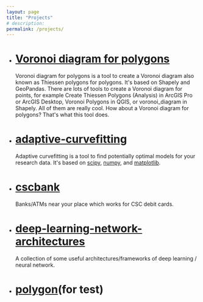 ```yaml
---
layout: page
title: "Projects"
# description:
permalink: /projects/
---
```

- # [Voronoi diagram for polygons]

	Voronoi diagram for polygons is a tool to create a Voronoi diagram also known as Thiessen polygons for polygons. It's based on Shapely and GeoPandas. There are lots of tools to create a Voronoi diagram for points, for example Create Thiessen Polygons (Analysis) in ArcGIS Pro or ArcGIS Desktop, Voronoi Polygons in QGIS, or voronoi_diagram in Shapely. All of them are really cool. How about a Voronoi diagram for polygons? That's what this tool does.

- # [adaptive-curvefitting]

	Adaptive curvefitting is a tool to find potentially optimal models for your research data. It's based on [scipy], [numpy], and [matplotlib]. 
	
- # [cscbank]

	Banks/ATMs near your place which works for CSC debit cards.

- # [deep-learning-network-architectures]

	A collection of some useful architectures/frameworks of deep learning / neural network.

- # [polygon](/Polygon/)(for test)


[Voronoi diagram for polygons]: /voronoi-diagram-for-polygons/
[adaptive-curvefitting]: /adaptive-curvefitting/
[cscbank]: /cscbank/
[deep-learning-network-architectures]: /deep-learning-network-architectures/
[scipy]: https://scipy.org/scipylib/
[numpy]: https://numpy.org/
[matplotlib]: https://matplotlib.org/


<!-- back to top button -->
<script src="/js/vanilla-back-to-top.min.js"></script>
<script>addBackToTop()</script>